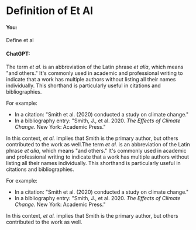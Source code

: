 # Definition of Et Al

#### You:
Define et al

#### ChatGPT:
The term *et al.* is an abbreviation of the Latin phrase *et alia*, which means "and others." It's commonly used in academic and professional writing to indicate that a work has multiple authors without listing all their names individually. This shorthand is particularly useful in citations and bibliographies.

For example:

- In a citation: "Smith et al. (2020) conducted a study on climate change."
- In a bibliography entry: "Smith, J., et al. 2020. *The Effects of Climate Change*. New York: Academic Press."

In this context, *et al.* implies that Smith is the primary author, but others contributed to the work as well.The term *et al.* is an abbreviation of the Latin phrase *et alia*, which means "and others." It's commonly used in academic and professional writing to indicate that a work has multiple authors without listing all their names individually. This shorthand is particularly useful in citations and bibliographies.

For example:

- In a citation: "Smith et al. (2020) conducted a study on climate change."
- In a bibliography entry: "Smith, J., et al. 2020. *The Effects of Climate Change*. New York: Academic Press."

In this context, *et al.* implies that Smith is the primary author, but others contributed to the work as well.
